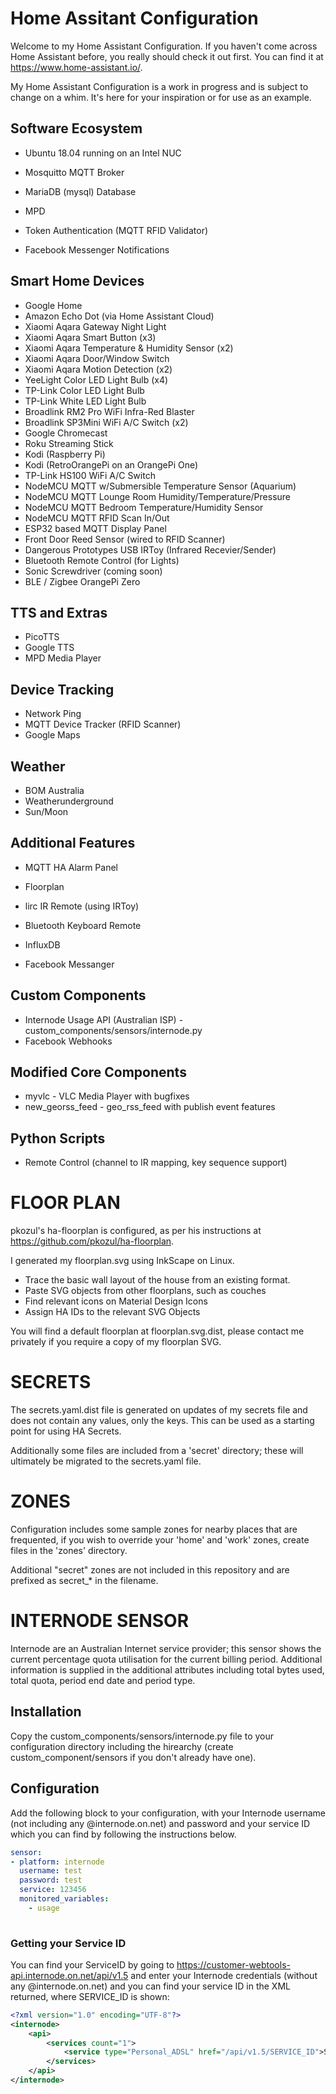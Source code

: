 
# Home Assitant Configuration

Welcome to my Home Assistant Configuration.   If you haven't come across Home Assistant before, you really should check it out first.
You can find it at https://www.home-assistant.io/.

My Home Assistant Configuration is a work in progress and is subject to change on a whim.  It's here for your inspiration or for use
as an example. 

## Software Ecosystem

* Ubuntu 18.04 running on an Intel NUC
* Mosquitto MQTT Broker
* MariaDB (mysql) Database
* MPD

* Token Authentication (MQTT RFID Validator)

* Facebook Messenger Notifications

## Smart Home Devices

* Google Home
* Amazon Echo Dot (via Home Assistant Cloud)
* Xiaomi Aqara Gateway Night Light
* Xiaomi Aqara Smart Button (x3)
* Xiaomi Aqara Temperature & Humidity Sensor (x2)
* Xiaomi Aqara Door/Window Switch
* Xiaomi Aqara Motion Detection (x2)
* YeeLight Color LED Light Bulb (x4)
* TP-Link Color LED Light Bulb
* TP-Link White LED Light Bulb
* Broadlink RM2 Pro WiFi Infra-Red Blaster
* Broadlink SP3Mini WiFi A/C Switch (x2)
* Google Chromecast
* Roku Streaming Stick
* Kodi (Raspberry Pi)
* Kodi (RetroOrangePi on an OrangePi One)
* TP-Link HS100 WiFi A/C Switch
* NodeMCU MQTT w/Submersible Temperature Sensor (Aquarium)
* NodeMCU MQTT Lounge Room Humidity/Temperature/Pressure
* NodeMCU MQTT Bedroom Temperature/Humidity Sensor
* NodeMCU MQTT RFID Scan In/Out
* ESP32 based MQTT Display Panel
* Front Door Reed Sensor (wired to RFID Scanner)
* Dangerous Prototypes USB IRToy (Infrared Recevier/Sender)
* Bluetooth Remote Control (for Lights)
* Sonic Screwdriver (coming soon)
* BLE / Zigbee OrangePi Zero

## TTS and Extras

* PicoTTS
* Google TTS
* MPD Media Player

## Device Tracking

* Network Ping
* MQTT Device Tracker (RFID Scanner)
* Google Maps 

## Weather

* BOM Australia
* Weatherunderground
* Sun/Moon


## Additional Features

* MQTT HA Alarm Panel
* Floorplan

* lirc IR Remote (using IRToy)
* Bluetooth Keyboard Remote
* InfluxDB
* Facebook Messanger

## Custom Components

* Internode Usage API (Australian ISP)  - custom_components/sensors/internode.py
* Facebook Webhooks

## Modified Core Components

* myvlc - VLC Media Player with bugfixes
* new_georss_feed - geo_rss_feed with publish event features

## Python Scripts

* Remote Control (channel to IR mapping, key sequence support)

# FLOOR PLAN

pkozul's ha-floorplan is configured, as per his instructions at https://github.com/pkozul/ha-floorplan.

I generated my floorplan.svg using InkScape on Linux.

* Trace the basic wall layout of the house from an existing format.
* Paste SVG objects from other floorplans, such as couches
* Find relevant icons on Material Design Icons
* Assign HA IDs to the relevant SVG Objects

You will find a default floorplan at floorplan.svg.dist,  please contact me privately if you require 
a copy of my floorplan SVG.

# SECRETS

The secrets.yaml.dist file is generated on updates of my secrets file and does
not contain any values, only the keys.  This can be used as a starting point
for using HA Secrets.

Additionally some files are included from a 'secret' directory; these will
ultimately be migrated to the secrets.yaml file.

# ZONES

Configuration includes some sample zones for nearby places that are frequented,
if you wish to override your 'home' and 'work' zones, create files in the 
'zones' directory.

Additional "secret" zones are not included in this repository and are prefixed
as secret_* in the filename.


# INTERNODE SENSOR

Internode are an Australian Internet service provider; this sensor shows the current percentage quota utilisation for the current billing period.  Additional information is supplied in the additional attributes including total bytes used, total quota, period end date and period type.  

## Installation

Copy the custom_components/sensors/internode.py file to your configuration directory including the hirearchy (create custom_component/sensors if you don't already have one).

## Configuration

Add the following block to your configuration, with your Internode username (not including any @internode.on.net) and password and your service ID which you can find by following the instructions below.

```yaml
sensor:
- platform: internode
  username: test
  password: test
  service: 123456
  monitored_variables:
    - usage
    
```

### Getting your Service ID

You can find your ServiceID by going to https://customer-webtools-api.internode.on.net/api/v1.5 and enter your Internode credentials (without any @internode.on.net) and you can find your service ID in the XML returned, where SERVICE_ID is shown:

```XML
<?xml version="1.0" encoding="UTF-8"?>
<internode>
    <api>
        <services count="1">
            <service type="Personal_ADSL" href="/api/v1.5/SERVICE_ID">SERVICE_ID</service>
        </services>
    </api>
</internode>
```


